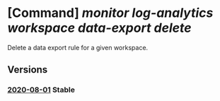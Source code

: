 # [Command] _monitor log-analytics workspace data-export delete_

Delete a data export rule for a given workspace.

## Versions

### [2020-08-01](/Resources/mgmt-plane/L3N1YnNjcmlwdGlvbnMve30vcmVzb3VyY2Vncm91cHMve30vcHJvdmlkZXJzL21pY3Jvc29mdC5vcGVyYXRpb25hbGluc2lnaHRzL3dvcmtzcGFjZXMve30vZGF0YWV4cG9ydHMve30=/2020-08-01.xml) **Stable**

<!-- mgmt-plane /subscriptions/{}/resourcegroups/{}/providers/microsoft.operationalinsights/workspaces/{}/dataexports/{} 2020-08-01 -->
